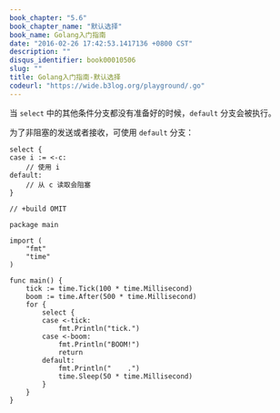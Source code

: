 ```yaml
---
book_chapter: "5.6"
book_chapter_name: "默认选择"
book_name: Golang入门指南
date: "2016-02-26 17:42:53.1417136 +0800 CST"
description: ""
disqus_identifier: book00010506
slug: ""
title: Golang入门指南-默认选择
codeurl: "https://wide.b3log.org/playground/.go"
---
```





当 `select` 中的其他条件分支都没有准备好的时候，`default` 分支会被执行。

为了非阻塞的发送或者接收，可使用 `default` 分支：

	select {
	case i := <-c:
		// 使用 i
	default:
		// 从 c 读取会阻塞
	}

```
// +build OMIT

package main

import (
	"fmt"
	"time"
)

func main() {
	tick := time.Tick(100 * time.Millisecond)
	boom := time.After(500 * time.Millisecond)
	for {
		select {
		case <-tick:
			fmt.Println("tick.")
		case <-boom:
			fmt.Println("BOOM!")
			return
		default:
			fmt.Println("    .")
			time.Sleep(50 * time.Millisecond)
		}
	}
}

```

